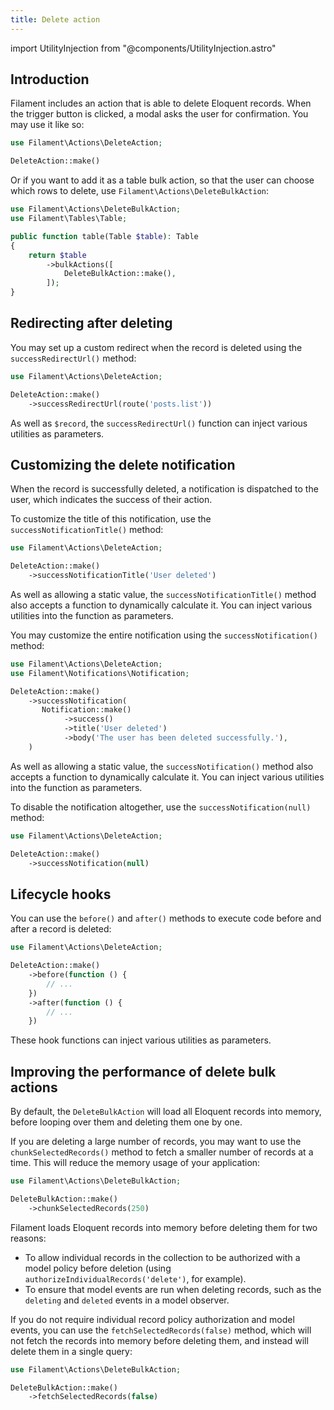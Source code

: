 ```yaml
---
title: Delete action
---
```

import UtilityInjection from "@components/UtilityInjection.astro"

## Introduction

Filament includes an action that is able to delete Eloquent records. When the trigger button is clicked, a modal asks the user for confirmation. You may use it like so:

```php
use Filament\Actions\DeleteAction;

DeleteAction::make()
```

Or if you want to add it as a table bulk action, so that the user can choose which rows to delete, use `Filament\Actions\DeleteBulkAction`:

```php
use Filament\Actions\DeleteBulkAction;
use Filament\Tables\Table;

public function table(Table $table): Table
{
    return $table
        ->bulkActions([
            DeleteBulkAction::make(),
        ]);
}
```

## Redirecting after deleting

You may set up a custom redirect when the record is deleted using the `successRedirectUrl()` method:

```php
use Filament\Actions\DeleteAction;

DeleteAction::make()
    ->successRedirectUrl(route('posts.list'))
```

<UtilityInjection set="actions" version="4.x">As well as `$record`, the `successRedirectUrl()` function can inject various utilities as parameters.</UtilityInjection>

## Customizing the delete notification

When the record is successfully deleted, a notification is dispatched to the user, which indicates the success of their action.

To customize the title of this notification, use the `successNotificationTitle()` method:

```php
use Filament\Actions\DeleteAction;

DeleteAction::make()
    ->successNotificationTitle('User deleted')
```

<UtilityInjection set="actions" version="4.x">As well as allowing a static value, the `successNotificationTitle()` method also accepts a function to dynamically calculate it. You can inject various utilities into the function as parameters.</UtilityInjection>

You may customize the entire notification using the `successNotification()` method:

```php
use Filament\Actions\DeleteAction;
use Filament\Notifications\Notification;

DeleteAction::make()
    ->successNotification(
       Notification::make()
            ->success()
            ->title('User deleted')
            ->body('The user has been deleted successfully.'),
    )
```

<UtilityInjection set="actions" version="4.x" extras="Notification;;Filament\Notifications\Notification;;$notification;;The default notification object, which could be a useful starting point for customization.">As well as allowing a static value, the `successNotification()` method also accepts a function to dynamically calculate it. You can inject various utilities into the function as parameters.</UtilityInjection>

To disable the notification altogether, use the `successNotification(null)` method:

```php
use Filament\Actions\DeleteAction;

DeleteAction::make()
    ->successNotification(null)
```

## Lifecycle hooks

You can use the `before()` and `after()` methods to execute code before and after a record is deleted:

```php
use Filament\Actions\DeleteAction;

DeleteAction::make()
    ->before(function () {
        // ...
    })
    ->after(function () {
        // ...
    })
```

<UtilityInjection set="actions" version="4.x">These hook functions can inject various utilities as parameters.</UtilityInjection>

## Improving the performance of delete bulk actions

By default, the `DeleteBulkAction` will load all Eloquent records into memory, before looping over them and deleting them one by one.

If you are deleting a large number of records, you may want to use the `chunkSelectedRecords()` method to fetch a smaller number of records at a time. This will reduce the memory usage of your application:

```php
use Filament\Actions\DeleteBulkAction;

DeleteBulkAction::make()
    ->chunkSelectedRecords(250)
```

Filament loads Eloquent records into memory before deleting them for two reasons:

- To allow individual records in the collection to be authorized with a model policy before deletion (using `authorizeIndividualRecords('delete')`, for example).
- To ensure that model events are run when deleting records, such as the `deleting` and `deleted` events in a model observer.

If you do not require individual record policy authorization and model events, you can use the `fetchSelectedRecords(false)` method, which will not fetch the records into memory before deleting them, and instead will delete them in a single query:

```php
use Filament\Actions\DeleteBulkAction;

DeleteBulkAction::make()
    ->fetchSelectedRecords(false)
```
